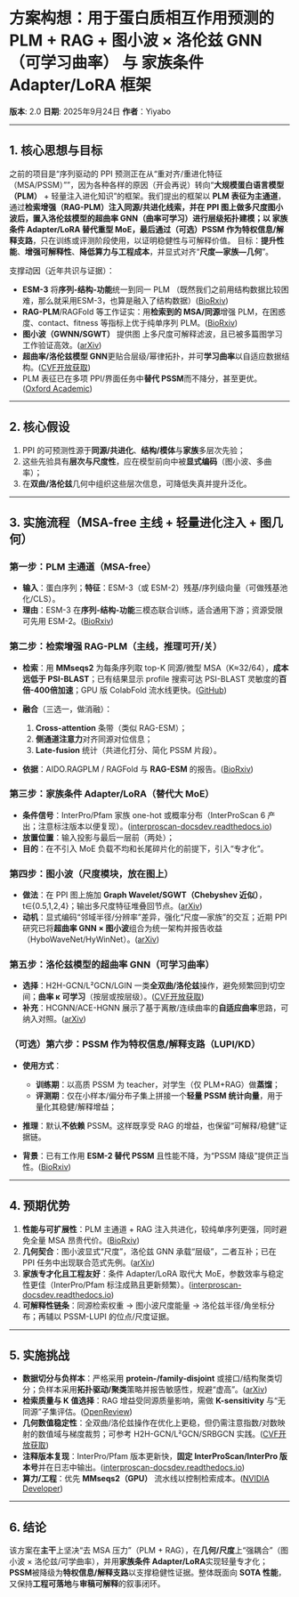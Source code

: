 # 方案构想：用于蛋白质相互作用预测的 **PLM + RAG + 图小波 × 洛伦兹 GNN（可学习曲率）** 与 **家族条件 Adapter/LoRA** 框架

**版本**: 2.0
**日期**: 2025年9月24日
**作者**：Yiyabo

---

## 1. 核心思想与目标

之前的项目是“序列驱动的 PPI 预测正在从“重对齐/重进化特征（MSA/PSSM）””，因为各种各样的原因（开会再说）转向“**大规模蛋白语言模型（PLM）** + 轻量注入进化知识”的框架。我们提出的框架以 **PLM 表征为主通道**，通过**检索增强（RAG-PLM）**注入同源/共进化线索，并在 **PPI 图上做多尺度图小波**后，置入**洛伦兹模型的超曲率 GNN（曲率可学习）**进行层级拓扑建模；以 **家族条件 Adapter/LoRA** 替代重型 MoE，最后通过**（可选）PSSM 作为特权信息/解释支路**，只在训练或评测阶段使用，以证明稳健性与可解释价值。
目标：**提升性能**、**增强可解释性**、**降低算力与工程成本**，并显式对齐“**尺度—家族—几何**”。

支撑动因（近年共识与证据）：

* **ESM-3** 将**序列-结构-功能**统一到同一 PLM （既然我们之前用结构数据比较困难，那么就采用ESM-3，也算是融入了结构数据）([BioRxiv][1])
* **RAG-PLM**/RAGFold 等工作证实：用**检索到的 MSA/同源**增强 PLM，在困惑度、contact、fitness 等指标上优于纯单序列 PLM。([BioRxiv][2])
* **图小波（GWNN/SGWT）** 提供图                上多尺度可解释滤波，且已被多篇图学习工作验证高效。([arXiv][3])
* **超曲率/洛伦兹模型 GNN**更贴合层级/幂律拓扑，并可**学习曲率**以自适应数据结构。([CVF开放获取][4])
* PLM 表征已在多项 PPI/界面任务中**替代 PSSM**而不降分，甚至更优。([Oxford Academic][5])

---

## 2. 核心假设

1. PPI 的可预测性源于**同源/共进化**、**结构/模体**与**家族**多层次先验；
2. 这些先验具有**层次与尺度性**，应在模型前向中被**显式编码**（图小波、多曲率）；
3. 在**双曲/洛伦兹**几何中组织这些层次信息，可降低失真并提升泛化。

---

## 3. 实施流程（MSA-free 主线 + 轻量进化注入 + 图几何）

### 第一步：PLM 主通道（MSA-free）

* **输入**：蛋白序列；**特征**：ESM-3（或 ESM-2）残基/序列级向量（可做残基池化/CLS）。
* **理由**：ESM-3 在**序列-结构-功能**三模态联合训练，适合通用下游；资源受限可先用 ESM-2。([BioRxiv][1])

### 第二步：检索增强 **RAG-PLM**（主线，推理可开/关）

* **检索**：用 **MMseqs2** 为每条序列取 top-K 同源/微型 MSA（K≈32/64），**成本远低于 PSI-BLAST**；已有结果显示 profile 搜索可达 PSI-BLAST 灵敏度的**百倍-400倍加速**；GPU 版 ColabFold 流水线更快。([GitHub][6])
* **融合**（三选一，做消融）：

  1. **Cross-attention** 条带（类似 RAG-ESM）；
  2. **侧通道注意力**对齐同源对位信息；
  3. **Late-fusion** 统计（共进化打分、简化 PSSM 片段）。
* **依据**：AIDO.RAGPLM / RAGFold 与 **RAG-ESM** 的报告。([BioRxiv][2])

### 第三步：家族条件 **Adapter/LoRA**（替代大 MoE）

* **条件信号**：InterPro/Pfam 家族 one-hot 或概率分布（InterProScan 6 产出；注意标注版本以便复现）。([interproscan-docsdev.readthedocs.io][7])
* **放置位置**：输入投影与最后一层前（两处）；
* **目的**：在不引入 MoE 负载不均和长尾碎片化的前提下，引入“专才化”。

### 第四步：**图小波**（尺度模块，放在图上）

* **做法**：在 PPI 图上施加 **Graph Wavelet/SGWT（Chebyshev 近似）**，t∈{0.5,1,2,4}；输出多尺度特征堆叠回节点。([arXiv][3])
* **动机**：显式编码“邻域半径/分辨率”差异，强化“尺度—家族”的交互；近期 PPI 研究已将**超曲率 GNN × 图小波**组合为统一架构并报告收益（HyboWaveNet/HyWinNet）。([arXiv][8])

### 第五步：**洛伦兹模型的超曲率 GNN**（可学习曲率）

* **选择**：H2H-GCN/L²GCN/LGIN 一类**全双曲/洛伦兹**操作，避免频繁回到切空间；**曲率 κ 可学习**（按层或按层级）。([CVF开放获取][4])
* **补充**：HCGNN/ACE-HGNN 展示了基于离散/连续曲率的**自适应曲率**思路，可纳入对照。([arXiv][9])

### （可选）第六步：**PSSM 作为特权信息/解释支路（LUPI/KD）**

* **使用方式**：

  * **训练期**：以高质 PSSM 为 teacher，对学生（仅 PLM+RAG）做**蒸馏**；
  * **评测期**：仅在小样本/偏分布子集上拼接一个**轻量 PSSM 统计向量**，用于量化其稳健/解释增益；
* **推理**：默认**不依赖** PSSM。这样既享受 RAG 的增益，也保留“可解释/稳健”证据链。
* **背景**：已有工作用 **ESM-2 替代 PSSM** 且性能不降，为“PSSM 降级”提供正当性。([BioRxiv][10])

---

## 4. 预期优势

1. **性能与可扩展性**：PLM 主通道 + RAG 注入共进化，较纯单序列更强，同时避免全量 MSA 昂贵代价。([BioRxiv][2])
2. **几何契合**：图小波显式“尺度”，洛伦兹 GNN 承载“层级”，二者互补；已在 PPI 任务中出现联合范式先例。([arXiv][8])
3. **家族专才化且工程友好**：条件 Adapter/LoRA 取代大 MoE，参数效率与稳定性更佳（InterPro/Pfam 标注成熟且更新频繁）。([interproscan-docsdev.readthedocs.io][11])
4. **可解释性链条**：同源检索权重 → 图小波尺度能量 → 洛伦兹半径/角坐标分布；再辅以 PSSM-LUPI 的位点/尺度证据。

---

## 5. 实施挑战

* **数据切分与负样本**：严格采用 **protein-/family-disjoint** 或接口/结构聚类切分；负样本采用**拓扑驱动/聚类**策略并报告敏感性，规避“虚高”。([arXiv][12])
* **检索质量与 K 值选择**：RAG 增益受同源质量影响，需做 **K-sensitivity** 与“无同源”子集评估。([OpenReview][13])
* **几何数值稳定性**：全双曲/洛伦兹操作在优化上更稳，但仍需注意指数/对数映射的数值域与梯度裁剪；可参考 H2H-GCN/L²GCN/SRBGCN 实践。([CVF开放获取][4])
* **注释版本复现**：InterPro/Pfam 版本更新快，**固定 InterProScan/InterPro 版本号**并在日志中输出。([interproscan-docsdev.readthedocs.io][7])
* **算力/工程**：优先 **MMseqs2（GPU）** 流水线以控制检索成本。([NVIDIA Developer][14])

---

## 6. 结论

该方案在**主干**上坚决“去 MSA 压力”（PLM + RAG），在**几何/尺度**上“强耦合”（图小波 × 洛伦兹/可学曲率），并用**家族条件 Adapter/LoRA**实现轻量专才化；**PSSM**被降级为**特权信息/解释支路**以支撑稳健性证据。整体既面向 **SOTA 性能**，又保持**工程可落地**与**审稿可解释**的叙事闭环。

[1]: https://www.biorxiv.org/content/10.1101/2024.07.01.600583v1?utm_source=chatgpt.com "Simulating 500 million years of evolution with a language model"
[2]: https://www.biorxiv.org/content/10.1101/2024.12.02.626519v1?utm_source=chatgpt.com "Retrieval Augmented Protein Language Models for Protein Structure ..."
[3]: https://arxiv.org/abs/1904.07785?utm_source=chatgpt.com "Graph Wavelet Neural Network"
[4]: https://openaccess.thecvf.com/content/CVPR2021/papers/Dai_A_Hyperbolic-to-Hyperbolic_Graph_Convolutional_Network_CVPR_2021_paper.pdf?utm_source=chatgpt.com "A Hyperbolic-to-Hyperbolic Graph Convolutional Network"
[5]: https://academic.oup.com/bioinformaticsadvances/article/4/1/vbad191/7511844?utm_source=chatgpt.com "DeepRank-GNN-esm: a graph neural network for scoring protein–protein ..."
[6]: https://github.com/soedinglab/MMseqs2?utm_source=chatgpt.com "GitHub - soedinglab/MMseqs2: MMseqs2: ultra fast and sensitive search ..."
[7]: https://interproscan-docsdev.readthedocs.io/en/stable/MigratingToI6.html?utm_source=chatgpt.com "Migrating from InterProScan Version 5 to Version 6"
[8]: https://arxiv.org/pdf/2504.20102?utm_source=chatgpt.com "arXiv:2504.20102v1 [cs.LG] 27 Apr 2025"
[9]: https://arxiv.org/pdf/2212.01793v1?utm_source=chatgpt.com "Hyperbolic Curvature Graph Neural Network"
[10]: https://www.biorxiv.org/content/10.1101/2023.06.22.546080v1?utm_source=chatgpt.com "DeepRank-GNN-esm: A Graph Neural Network for Scoring Protein-Protein ..."
[11]: https://interproscan-docsdev.readthedocs.io/en/latest/ReleaseNotes.html?utm_source=chatgpt.com "Release notes: InterProScan 5.75-106.0"
[12]: https://arxiv.org/abs/2404.10457?utm_source=chatgpt.com "Revealing data leakage in protein interaction benchmarks"
[13]: https://openreview.net/forum?id=i4vevaqugi&utm_source=chatgpt.com "RAG-ESM: Improving pretrained protein language models via sequence ..."
[14]: https://developer.nvidia.com/zh-cn/blog/boost-alphafold2-protein-structure-prediction-with-gpu-accelerated-mmseqs2/?utm_source=chatgpt.com "借助 GPU 加速的 MMseqs2 提升 AlphaFold2 蛋白质结构 ..."
[15]: https://academic.oup.com/bib/article/25/2/bbae076/7621029?utm_source=chatgpt.com "Cracking the black box of deep sequence-based protein–protein ..."
[16]: https://openreview.net/forum?id=vTjC0BwKRI&utm_source=chatgpt.com "L\²GC: Lorentzian Linear Graph Convolutional Networks for Node"